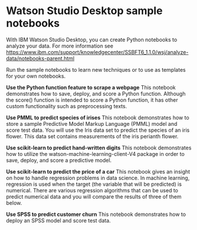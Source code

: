 # Watson Studio Desktop sample notebooks

With IBM Watson Studio Desktop, you can create Python notebooks to analyze your data. For more information see https://www.ibm.com/support/knowledgecenter/SSBFT6_1.1.0/wsj/analyze-data/notebooks-parent.html

Run the sample notebooks to learn new techniques or to use as templates for your own notebooks.

**Use the Python function feature to scrape a webpage**
This notebook demonstrates how to save, deploy, and score a Python function. Although the score() function is intended to score a Python function, it has other custom functionality such as preprocessing texts.

**Use PMML to predict species of irises**
This notebook demonstrates how to store a sample Predictive Model Markup Language (PMML) model and score test data. You will use the Iris data set to predict the species of an iris flower. This data set contains measurements of the iris perianth flower.

**Use scikit-learn to predict hand-written digits**
This notebook demonstrates how to utilize the watson-machine-learning-client-V4 package in order to save, deploy, and score a predictive model.

**Use scikit-learn to predict the price of a car**
This notebook gives an insight on how to handle regression problems in data science. In machine learning, regression is used when the target (the variable that will be predicted) is numerical. There are various regression algorithms that can be used to predict numerical data and you will compare the results of three of them below.

**Use SPSS to predict customer churn**
This notebook demonstrates how to deploy an SPSS model and score test data. 

